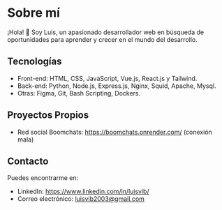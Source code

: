 # Sobre mí

¡Hola! 👋 Soy Luis, un apasionado desarrollador web en búsqueda de oportunidades para aprender y crecer en el mundo del desarrollo. 

## Tecnologías

- Front-end: HTML, CSS, JavaScript, Vue.js, React.js y Tailwind.
- Back-end: Python, Node.js, Express.js, Nginx, Squid, Apache, Mysql.
- Otras: Figma, Git, Bash Scripting, Dockers.

## Proyectos Propios 
- Red social Boomchats: https://boomchats.onrender.com/ (conexión mala)

## Contacto

Puedes encontrarme en:

- LinkedIn: https://www.linkedin.com/in/luisvib/
- Correo electrónico: luisvib2003@gmail.com
